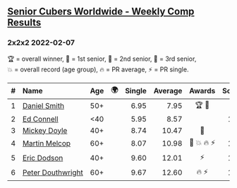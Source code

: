 <style>table {white-space: nowrap;}</style>
<link rel="stylesheet" type="text/css" href="/scw-comp/css/flags.css" />

## [Senior Cubers Worldwide - Weekly Comp Results](/scw-comp/results/)
### 2x2x2 2022-02-07

<span style="white-space: nowrap;">🏆 = overall winner</span>, <span style="white-space: nowrap;">🥇 = 1st senior</span>, <span style="white-space: nowrap;">🥈 = 2nd senior</span>, <span style="white-space: nowrap;">🥉 = 3rd senior</span>, <span style="white-space: nowrap;">💥 = overall record (age group)</span>, <span style="white-space: nowrap;">🔥 = PR average</span>, <span style="white-space: nowrap;">⚡ = PR single</span>.

| # | Name | Age | 🌍 | Single | Average | Awards | Solve 1 | Solve 2 | Solve 3 | Solve 4 | Solve 5 | Video |
| :--: | :-- | :--: | :--: | --: | --: | :--: | --: | --: | --: | --: | --: | :-- |
| 1 | [Daniel Smith](../../persons/daniel_smith/222.md) | 50+ | <i class="flag flag-US" /> | 6.95 | 7.95 | 🏆 🥇 | 7.67 | 8.84 | 9.01 | 6.95 | 7.33 | [Desktop](https://www.facebook.com/events/1012592279358180/permalink/1020784621872279) / [Mobile](https://m.facebook.com/events/1012592279358180?view=permalink&id=1020784621872279) |
| 2 | [Ed Connell](../../persons/ed_connell/222.md) | <40 | <i class="flag flag-IE" /> | 5.95 | 8.57 |  | 10.93 | 14.24 | 6.44 | 8.35 | 5.95 | [Desktop](https://www.facebook.com/events/1012592279358180/permalink/1016361072314634) / [Mobile](https://m.facebook.com/events/1012592279358180?view=permalink&id=1016361072314634) |
| 3 | [Mickey Doyle](../../persons/mickey_doyle/222.md) | 40+ | <i class="flag flag-US" /> | 8.74 | 10.47 | 🥈 | 8.74 | 12.73 | 11.07 | 11.20 | 9.15 | [Desktop](https://www.facebook.com/events/1012592279358180/permalink/1020647708552637) / [Mobile](https://m.facebook.com/events/1012592279358180?view=permalink&id=1020647708552637) |
| 4 | [Martin Melcop](../../persons/martin_melcop/222.md) | 60+ | | 8.07 | 10.98 | 🥉 💥 🔥 ⚡ | 11.20 | 10.27 | 11.57 | 11.47 | 8.07 | [Desktop](https://www.facebook.com/100000468058820/videos/630682491337006) / [Mobile](https://m.facebook.com/100000468058820/videos/630682491337006) |
| 5 | [Eric Dodson](../../persons/eric_dodson/222.md) | 40+ | <i class="flag flag-US" /> | 9.60 | 12.01 | ⚡ | 11.88 | 11.25 | 12.91 | 15.58 | 9.60 | [Desktop](https://www.facebook.com/events/1012592279358180/permalink/1020775208539887) / [Mobile](https://m.facebook.com/events/1012592279358180?view=permalink&id=1020775208539887) |
| 6 | [Peter Douthwright](../../persons/peter_douthwright/222.md) | 60+ | <i class="flag flag-CA" /> | 9.67 | 12.60 | 🔥 ⚡ | 15.76 | 11.78 | 17.42 | 9.67 | 10.25 | [Desktop](https://www.facebook.com/622712395/videos/pcb.1016259075658167/795857625150527) / [Mobile](https://m.facebook.com/622712395/videos/pcb.1016259075658167/795857625150527) |

<!-- Global site tag (gtag.js) - Google Analytics -->
<script async src="https://www.googletagmanager.com/gtag/js?id=UA-86348435-3"></script>
<script>window.dataLayer = window.dataLayer || []; function gtag() {dataLayer.push(arguments);} gtag('js', new Date()); gtag('config', 'UA-86348435-3');</script>
